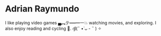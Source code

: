# Adrian Raymundo

I like playing video games ▄︻テ══━一💥
watching movies, and exploring.
I also enjoy reading and 
cycling 🚵.
ദ്ദി(˵ •̀ ᴗ - ˵ ) ✧
